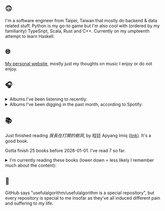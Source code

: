 ## 🙃

I'm a software engineer from Taipei, Taiwan that mostly do backend & data related stuff. Python is my go-to game but I'm also cool with (ordered by my familiarity) TypeSript, Scala, Rust and C++. Currently on my umpteenth attempt to learn Haskell.

## 🌐

[My personal website](https://usefulalgorithm.github.io/), mostly just my thoughts on music I enjoy or do not enjoy.

## 🎧

<details>
<summary>Albums I've been listening to recently:</summary>

- _第八作品集『無題』_, by downy
- _Exivious_, by Exivious
- _Focus_, by Cynic

</details>

<details>
<summary>Albums I've been digging in the past month, according to Spotify:</summary>

- _Decide Which Way The Eyes Are Looking_, by Lina Tullgren
- _Genuine Dexterity_, by Kenny Segal, K-The-I???
- _Goyard Ibn Said_, by Ghais Guevara
- _第八作品集『無題』_, by downy
- _End of the Middle_, by Richard Dawson
- _Cowards_, by Squid
- _HEAL_, by Pavel Milyakov, Lucas Dupuy
- _Intrinsic Rhythm_, by Perila
- _Showbiz!_, by MIKE

</details>

## 📚

Just finished reading _我長在打開的樹洞_, by 程廷 Apyang Imiq ([link](https://hardcover.app/books/2021-bbd4daef-893f-4523-96e8-6096d72f9c27)). It's a good book.

Gotta finish 25 books before 2026-01-01. I've read 7 so far.

<details>
<summary>I'm currently reading these books (lower down = less likely I remember much about the content):</summary>

- _The Absence of Myth: Writings on Surrealism_, by Georges Bataille, Michael   Richardson ([link](https://hardcover.app/books/the-absence-of-myth-writings-on-surrealism))
- _Genesis and Trace: Derrida Reading Husserl and Heidegger_, by Paola Marrati, Simon Sparks ([link](https://hardcover.app/books/genesis-and-trace))
- _Philosophical Chemistry: Genealogy of a Scientific Field_, by Manuel DeLanda ([link](https://hardcover.app/books/philosophical-chemistry))
- _Political Categories: Thinking Beyond Concepts_, by Michael Marder ([link](https://hardcover.app/books/political-categories))
- _Regeneration_, by Pat Barker ([link](https://hardcover.app/books/regeneration-1991))
- _K-punk_, by Mark Fisher ([link](https://hardcover.app/books/k-punk-2018))
- _A Biography of Ordinary Man: On Authorities and Minorities_, by François Laruelle, Jessie Hock, and friends ([link](https://hardcover.app/books/a-biography-of-ordinary-man))
- _A Short History of Decay_, by Emil M. Cioran, Richard Howard ([link](https://hardcover.app/books/a-short-history-of-decay))
- _Anti-Oedipus_, by Gilles Deleuze, Félix Guattari ([link](https://hardcover.app/books/anti-oedipus))
- _A Thousand Plateaus_, by Gilles Deleuze, Félix Guattari ([link](https://hardcover.app/books/a-thousand-plateaus))

</details>

## 💬

GitHub says "usefulalgorithm/usefulalgorithm is a special repository", but every repository is special to me insofar as they've all induced different pain and suffering to my life.
